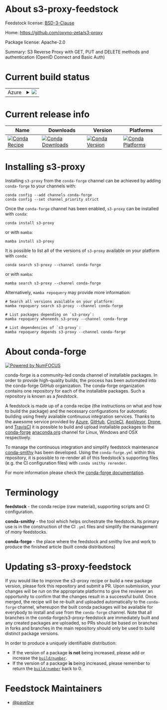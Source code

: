 About s3-proxy-feedstock
========================

Feedstock license: [BSD-3-Clause](https://github.com/conda-forge/s3-proxy-feedstock/blob/main/LICENSE.txt)

Home: https://github.com/oxyno-zeta/s3-proxy

Package license: Apache-2.0

Summary: S3 Reverse Proxy with GET, PUT and DELETE methods and authentication (OpenID Connect and Basic Auth)

Current build status
====================


<table>
    
  <tr>
    <td>Azure</td>
    <td>
      <details>
        <summary>
          <a href="https://dev.azure.com/conda-forge/feedstock-builds/_build/latest?definitionId=24916&branchName=main">
            <img src="https://dev.azure.com/conda-forge/feedstock-builds/_apis/build/status/s3-proxy-feedstock?branchName=main">
          </a>
        </summary>
        <table>
          <thead><tr><th>Variant</th><th>Status</th></tr></thead>
          <tbody><tr>
              <td>linux_64</td>
              <td>
                <a href="https://dev.azure.com/conda-forge/feedstock-builds/_build/latest?definitionId=24916&branchName=main">
                  <img src="https://dev.azure.com/conda-forge/feedstock-builds/_apis/build/status/s3-proxy-feedstock?branchName=main&jobName=linux&configuration=linux%20linux_64_" alt="variant">
                </a>
              </td>
            </tr><tr>
              <td>linux_aarch64</td>
              <td>
                <a href="https://dev.azure.com/conda-forge/feedstock-builds/_build/latest?definitionId=24916&branchName=main">
                  <img src="https://dev.azure.com/conda-forge/feedstock-builds/_apis/build/status/s3-proxy-feedstock?branchName=main&jobName=linux&configuration=linux%20linux_aarch64_" alt="variant">
                </a>
              </td>
            </tr><tr>
              <td>linux_ppc64le</td>
              <td>
                <a href="https://dev.azure.com/conda-forge/feedstock-builds/_build/latest?definitionId=24916&branchName=main">
                  <img src="https://dev.azure.com/conda-forge/feedstock-builds/_apis/build/status/s3-proxy-feedstock?branchName=main&jobName=linux&configuration=linux%20linux_ppc64le_" alt="variant">
                </a>
              </td>
            </tr><tr>
              <td>osx_64</td>
              <td>
                <a href="https://dev.azure.com/conda-forge/feedstock-builds/_build/latest?definitionId=24916&branchName=main">
                  <img src="https://dev.azure.com/conda-forge/feedstock-builds/_apis/build/status/s3-proxy-feedstock?branchName=main&jobName=osx&configuration=osx%20osx_64_" alt="variant">
                </a>
              </td>
            </tr><tr>
              <td>osx_arm64</td>
              <td>
                <a href="https://dev.azure.com/conda-forge/feedstock-builds/_build/latest?definitionId=24916&branchName=main">
                  <img src="https://dev.azure.com/conda-forge/feedstock-builds/_apis/build/status/s3-proxy-feedstock?branchName=main&jobName=osx&configuration=osx%20osx_arm64_" alt="variant">
                </a>
              </td>
            </tr><tr>
              <td>win_64</td>
              <td>
                <a href="https://dev.azure.com/conda-forge/feedstock-builds/_build/latest?definitionId=24916&branchName=main">
                  <img src="https://dev.azure.com/conda-forge/feedstock-builds/_apis/build/status/s3-proxy-feedstock?branchName=main&jobName=win&configuration=win%20win_64_" alt="variant">
                </a>
              </td>
            </tr>
          </tbody>
        </table>
      </details>
    </td>
  </tr>
</table>

Current release info
====================

| Name | Downloads | Version | Platforms |
| --- | --- | --- | --- |
| [![Conda Recipe](https://img.shields.io/badge/recipe-s3--proxy-green.svg)](https://anaconda.org/conda-forge/s3-proxy) | [![Conda Downloads](https://img.shields.io/conda/dn/conda-forge/s3-proxy.svg)](https://anaconda.org/conda-forge/s3-proxy) | [![Conda Version](https://img.shields.io/conda/vn/conda-forge/s3-proxy.svg)](https://anaconda.org/conda-forge/s3-proxy) | [![Conda Platforms](https://img.shields.io/conda/pn/conda-forge/s3-proxy.svg)](https://anaconda.org/conda-forge/s3-proxy) |

Installing s3-proxy
===================

Installing `s3-proxy` from the `conda-forge` channel can be achieved by adding `conda-forge` to your channels with:

```
conda config --add channels conda-forge
conda config --set channel_priority strict
```

Once the `conda-forge` channel has been enabled, `s3-proxy` can be installed with `conda`:

```
conda install s3-proxy
```

or with `mamba`:

```
mamba install s3-proxy
```

It is possible to list all of the versions of `s3-proxy` available on your platform with `conda`:

```
conda search s3-proxy --channel conda-forge
```

or with `mamba`:

```
mamba search s3-proxy --channel conda-forge
```

Alternatively, `mamba repoquery` may provide more information:

```
# Search all versions available on your platform:
mamba repoquery search s3-proxy --channel conda-forge

# List packages depending on `s3-proxy`:
mamba repoquery whoneeds s3-proxy --channel conda-forge

# List dependencies of `s3-proxy`:
mamba repoquery depends s3-proxy --channel conda-forge
```


About conda-forge
=================

[![Powered by
NumFOCUS](https://img.shields.io/badge/powered%20by-NumFOCUS-orange.svg?style=flat&colorA=E1523D&colorB=007D8A)](https://numfocus.org)

conda-forge is a community-led conda channel of installable packages.
In order to provide high-quality builds, the process has been automated into the
conda-forge GitHub organization. The conda-forge organization contains one repository
for each of the installable packages. Such a repository is known as a *feedstock*.

A feedstock is made up of a conda recipe (the instructions on what and how to build
the package) and the necessary configurations for automatic building using freely
available continuous integration services. Thanks to the awesome service provided by
[Azure](https://azure.microsoft.com/en-us/services/devops/), [GitHub](https://github.com/),
[CircleCI](https://circleci.com/), [AppVeyor](https://www.appveyor.com/),
[Drone](https://cloud.drone.io/welcome), and [TravisCI](https://travis-ci.com/)
it is possible to build and upload installable packages to the
[conda-forge](https://anaconda.org/conda-forge) [anaconda.org](https://anaconda.org/)
channel for Linux, Windows and OSX respectively.

To manage the continuous integration and simplify feedstock maintenance
[conda-smithy](https://github.com/conda-forge/conda-smithy) has been developed.
Using the ``conda-forge.yml`` within this repository, it is possible to re-render all of
this feedstock's supporting files (e.g. the CI configuration files) with ``conda smithy rerender``.

For more information please check the [conda-forge documentation](https://conda-forge.org/docs/).

Terminology
===========

**feedstock** - the conda recipe (raw material), supporting scripts and CI configuration.

**conda-smithy** - the tool which helps orchestrate the feedstock.
                   Its primary use is in the construction of the CI ``.yml`` files
                   and simplify the management of *many* feedstocks.

**conda-forge** - the place where the feedstock and smithy live and work to
                  produce the finished article (built conda distributions)


Updating s3-proxy-feedstock
===========================

If you would like to improve the s3-proxy recipe or build a new
package version, please fork this repository and submit a PR. Upon submission,
your changes will be run on the appropriate platforms to give the reviewer an
opportunity to confirm that the changes result in a successful build. Once
merged, the recipe will be re-built and uploaded automatically to the
`conda-forge` channel, whereupon the built conda packages will be available for
everybody to install and use from the `conda-forge` channel.
Note that all branches in the conda-forge/s3-proxy-feedstock are
immediately built and any created packages are uploaded, so PRs should be based
on branches in forks and branches in the main repository should only be used to
build distinct package versions.

In order to produce a uniquely identifiable distribution:
 * If the version of a package **is not** being increased, please add or increase
   the [``build/number``](https://docs.conda.io/projects/conda-build/en/latest/resources/define-metadata.html#build-number-and-string).
 * If the version of a package **is** being increased, please remember to return
   the [``build/number``](https://docs.conda.io/projects/conda-build/en/latest/resources/define-metadata.html#build-number-and-string)
   back to 0.

Feedstock Maintainers
=====================

* [@pavelzw](https://github.com/pavelzw/)

